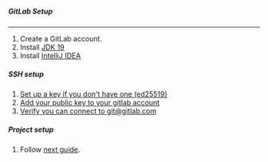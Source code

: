 ##### GitLab Setup

***

1. Create a GitLab account.
2. Install [JDK 19](https://adoptium.net)
3. Install [IntelliJ IDEA](https://www.jetbrains.com/idea/download/)

##### SSH setup

1. [Set up a key if you don't have one (ed25519)](https://docs.gitlab.com/ee/user/ssh.html#generate-an-ssh-key-pair)
2. [Add your public key to your gitlab account](https://docs.gitlab.com/ee/user/ssh.html#add-an-ssh-key-to-your-gitlab-account)
3. [Verify you can connect to git@gitlab.com](https://docs.gitlab.com/ee/user/ssh.html#verify-that-you-can-connect)

##### Project setup

1. Follow [next guide](https://gitlab.com/rs-source/game/-/wikis/main/project-setup).